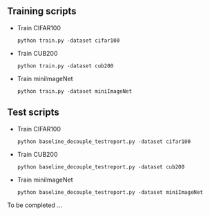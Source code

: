 ## Training scripts

- Train CIFAR100

  ```
  python train.py -dataset cifar100
  ```
  
- Train CUB200
    ```
    python train.py -dataset cub200
    ```
    
- Train miniImageNet
    ```
    python train.py -dataset miniImageNet
    ```

## Test scripts

- Train CIFAR100

  ```
  python baseline_decouple_testreport.py -dataset cifar100
  ```

- Train CUB200

  ```
  python baseline_decouple_testreport.py -dataset cub200
  ```

- Train miniImageNet

  ```
  python baseline_decouple_testreport.py -dataset miniImageNet
  ```

To be completed ...

  
